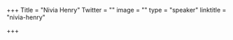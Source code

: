 +++
Title = "Nivia Henry"
Twitter = ""
image = ""
type = "speaker"
linktitle = "nivia-henry"

+++



